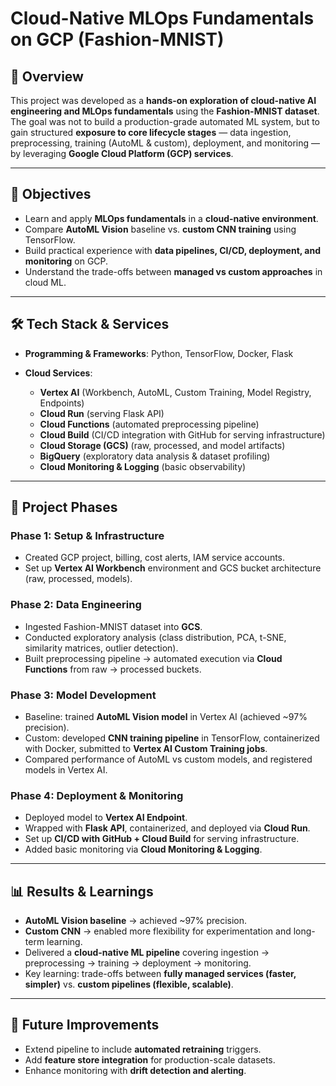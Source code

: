 # Cloud-Native MLOps Fundamentals on GCP (Fashion-MNIST)

## 📌 Overview

This project was developed as a **hands-on exploration of cloud-native AI engineering and MLOps fundamentals** using the **Fashion-MNIST dataset**. The goal was not to build a production-grade automated ML system, but to gain structured **exposure to core lifecycle stages** — data ingestion, preprocessing, training (AutoML & custom), deployment, and monitoring — by leveraging **Google Cloud Platform (GCP) services**.

---

## 🎯 Objectives

* Learn and apply **MLOps fundamentals** in a **cloud-native environment**.
* Compare **AutoML Vision** baseline vs. **custom CNN training** using TensorFlow.
* Build practical experience with **data pipelines, CI/CD, deployment, and monitoring** on GCP.
* Understand the trade-offs between **managed vs custom approaches** in cloud ML.

---

## 🛠 Tech Stack & Services

* **Programming & Frameworks**: Python, TensorFlow, Docker, Flask
* **Cloud Services**:

  * **Vertex AI** (Workbench, AutoML, Custom Training, Model Registry, Endpoints)
  * **Cloud Run** (serving Flask API)
  * **Cloud Functions** (automated preprocessing pipeline)
  * **Cloud Build** (CI/CD integration with GitHub for serving infrastructure)
  * **Cloud Storage (GCS)** (raw, processed, and model artifacts)
  * **BigQuery** (exploratory data analysis & dataset profiling)
  * **Cloud Monitoring & Logging** (basic observability)

---

## 📂 Project Phases

### **Phase 1: Setup & Infrastructure**

* Created GCP project, billing, cost alerts, IAM service accounts.
* Set up **Vertex AI Workbench** environment and GCS bucket architecture (raw, processed, models).

### **Phase 2: Data Engineering**

* Ingested Fashion-MNIST dataset into **GCS**.
* Conducted exploratory analysis (class distribution, PCA, t-SNE, similarity matrices, outlier detection).
* Built preprocessing pipeline → automated execution via **Cloud Functions** from raw → processed buckets.

### **Phase 3: Model Development**

* Baseline: trained **AutoML Vision model** in Vertex AI (achieved \~97% precision).
* Custom: developed **CNN training pipeline** in TensorFlow, containerized with Docker, submitted to **Vertex AI Custom Training jobs**.
* Compared performance of AutoML vs custom models, and registered models in Vertex AI.

### **Phase 4: Deployment & Monitoring**

* Deployed model to **Vertex AI Endpoint**.
* Wrapped with **Flask API**, containerized, and deployed via **Cloud Run**.
* Set up **CI/CD with GitHub + Cloud Build** for serving infrastructure.
* Added basic monitoring via **Cloud Monitoring & Logging**.

---

## 📊 Results & Learnings

* **AutoML Vision baseline** → achieved \~97% precision.
* **Custom CNN** → enabled more flexibility for experimentation and long-term learning.
* Delivered a **cloud-native ML pipeline** covering ingestion → preprocessing → training → deployment → monitoring.
* Key learning: trade-offs between **fully managed services (faster, simpler)** vs. **custom pipelines (flexible, scalable)**.

---

## 🔮 Future Improvements 

* Extend pipeline to include **automated retraining** triggers.
* Add **feature store integration** for production-scale datasets.
* Enhance monitoring with **drift detection and alerting**.

